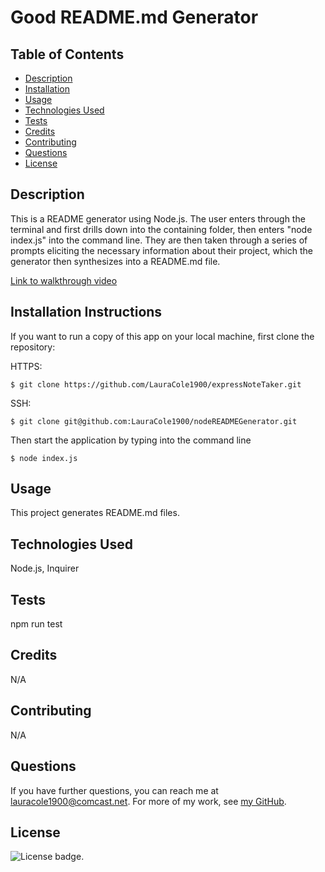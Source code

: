 # Good README.md Generator

## Table of Contents

* [Description](#description)
* [Installation](#installation)
* [Usage](#usage)
* [Technologies Used](#technologies)
* [Tests](#tests)
* [Credits](#credits)
* [Contributing](#contributing)
* [Questions](#questions)
* [License](#license)

## Description

This is a README generator using Node.js. The user enters through the terminal and first drills down into the containing folder, then enters "node index.js" into the command line. They are then taken through a series of prompts eliciting the necessary information about their project, which the generator then synthesizes into a README.md file.

[Link to walkthrough video](https://drive.google.com/file/d/1jXcjlIjijSWIJh8DP3Gx3CC52V9RL2UR/view)

## Installation Instructions

If you want to run a copy of this app on your local machine, first clone the repository:

HTTPS:
```
$ git clone https://github.com/LauraCole1900/expressNoteTaker.git
```

SSH:
```
$ git clone git@github.com:LauraCole1900/nodeREADMEGenerator.git
```

Then start the application by typing into the command line
```
$ node index.js
```

## Usage

This project generates README.md files.

## Technologies Used

Node.js, Inquirer

## Tests

npm run test

## Credits

N/A

## Contributing

N/A

## Questions

If you have further questions, you can reach me at lauracole1900@comcast.net. For more of my work, see [my GitHub](https://github.com/LauraCole1900).

## License

![License badge](https://img.shields.io/badge/license-MIT-brightgreen).
